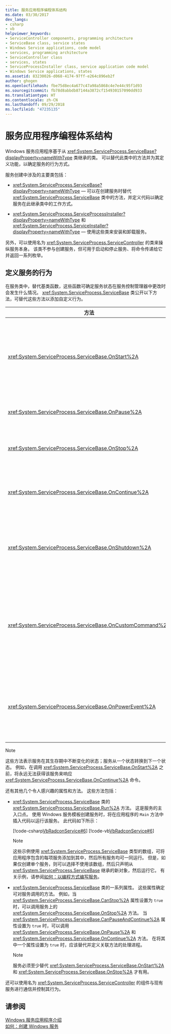 ```yaml
---
title: 服务应用程序编程体系结构
ms.date: 03/30/2017
dev_langs:
- csharp
- vb
helpviewer_keywords:
- ServiceController components, programming architecture
- ServiceBase class, service states
- Windows Service applications, code model
- services, programming architecture
- ServiceController class
- services, states
- ServiceProcessInstaller class, service application code model
- Windows Service applications, states
ms.assetid: 83230026-d068-4174-97ff-e264c896eb2f
author: ghogen
ms.openlocfilehash: fbe75d8ec4a677c47a98a5868c4e7e44c95f1d93
ms.sourcegitcommit: fb78d8abbdb87144a3872cf154930157090dd933
ms.translationtype: HT
ms.contentlocale: zh-CN
ms.lasthandoff: 09/29/2018
ms.locfileid: "47235135"
---
```

# <a name="service-application-programming-architecture"></a>服务应用程序编程体系结构
Windows 服务应用程序基于从 <xref:System.ServiceProcess.ServiceBase?displayProperty=nameWithType> 类继承的类。 可以替代此类中的方法并为其定义功能，以确定服务的行为方式。  
  
 服务创建中涉及的主要类包括：  
  
-   <xref:System.ServiceProcess.ServiceBase?displayProperty=nameWithType> — 可以在创建服务时替代 <xref:System.ServiceProcess.ServiceBase> 类中的方法，并定义代码以确定服务在此继承类中的工作方式。  
  
-   <xref:System.ServiceProcess.ServiceProcessInstaller?displayProperty=nameWithType> 和 <xref:System.ServiceProcess.ServiceInstaller?displayProperty=nameWithType> — 使用这些类来安装和卸载服务。  
  
 另外，可以使用名为 <xref:System.ServiceProcess.ServiceController> 的类来操纵服务本身。 该类不参与创建服务，但可用于启动和停止服务、将命令传递给它并返回一系列枚举。  
  
## <a name="defining-your-services-behavior"></a>定义服务的行为  
 在服务类中，替代基类函数，这些函数可确定服务状态在服务控制管理器中更改时会发生什么情况。 <xref:System.ServiceProcess.ServiceBase> 类公开以下方法，可替代这些方法以添加自定义行为。  
  
|方法|替代为|  
|------------|-----------------|  
|<xref:System.ServiceProcess.ServiceBase.OnStart%2A>|指示服务开始运行时应采取的操作。 必须在此过程中为服务编写代码才能执行有用的操作。|  
|<xref:System.ServiceProcess.ServiceBase.OnPause%2A>|指示在服务暂停时应发生什么情况。|  
|<xref:System.ServiceProcess.ServiceBase.OnStop%2A>|指示在服务停止运行时应发生什么情况。|  
|<xref:System.ServiceProcess.ServiceBase.OnContinue%2A>|指示服务在暂停后恢复正常运行时应发生什么情况。|  
|<xref:System.ServiceProcess.ServiceBase.OnShutdown%2A>|指示在系统关闭之前应发生什么情况（如果此时服务正在运行）。|  
|<xref:System.ServiceProcess.ServiceBase.OnCustomCommand%2A>|指示服务在收到自定义命令时应发生什么情况。 有关自定义命令的详细信息，请参阅 MSDN Online。|  
|<xref:System.ServiceProcess.ServiceBase.OnPowerEvent%2A>|指示服务在收到电源管理事件时应如何响应，如电池电量不足或已挂起的操作。|  
  
> [!NOTE]
>  这些方法表示服务在其生存期中不断变化的状态；服务从一个状态转换到下一个状态。 例如，在调用 <xref:System.ServiceProcess.ServiceBase.OnStart%2A> 之前，将永远无法获得该服务来响应 <xref:System.ServiceProcess.ServiceBase.OnContinue%2A> 命令。  
  
 还有其他几个令人感兴趣的属性和方法。 这些方法包括：  
  
-   <xref:System.ServiceProcess.ServiceBase> 类的 <xref:System.ServiceProcess.ServiceBase.Run%2A> 方法。 这是服务的主入口点。 使用 Windows 服务模板创建服务时，将在应用程序的 `Main` 方法中插入代码以运行该服务。 此代码如下所示：  
  
     [!code-csharp[VbRadconService#6](../../../samples/snippets/csharp/VS_Snippets_VBCSharp/VbRadconService/CS/MyNewService.cs#6)]
     [!code-vb[VbRadconService#6](../../../samples/snippets/visualbasic/VS_Snippets_VBCSharp/VbRadconService/VB/MyNewService.vb#6)]  
  
    > [!NOTE]
    >  这些示例使用 <xref:System.ServiceProcess.ServiceBase> 类型的数组，可将应用程序包含的每项服务添加到其中，然后所有服务均可一同运行。 但是，如果仅创建单个服务，则可以选择不使用该数组，然后只声明从 <xref:System.ServiceProcess.ServiceBase> 继承的新对象，然后运行它。 有关示例，请参阅[如何：以编程方式编写服务](../../../docs/framework/windows-services/how-to-write-services-programmatically.md)。  
  
-   <xref:System.ServiceProcess.ServiceBase> 类的一系列属性。 这些属性确定可对服务调用的方法。 例如，当 <xref:System.ServiceProcess.ServiceBase.CanStop%2A> 属性设置为 `true` 时，可以调用服务上的 <xref:System.ServiceProcess.ServiceBase.OnStop%2A> 方法。 当 <xref:System.ServiceProcess.ServiceBase.CanPauseAndContinue%2A> 属性设置为 `true` 时，可以调用 <xref:System.ServiceProcess.ServiceBase.OnPause%2A> 和 <xref:System.ServiceProcess.ServiceBase.OnContinue%2A> 方法。 在将其中一个属性设置为 `true` 时，应该替代并定义关联方法的处理进程。  
  
    > [!NOTE]
    >  服务必须至少替代 <xref:System.ServiceProcess.ServiceBase.OnStart%2A> 和 <xref:System.ServiceProcess.ServiceBase.OnStop%2A> 才有用。  
  
 还可以使用名为 <xref:System.ServiceProcess.ServiceController> 的组件与现有服务进行通信并控制其行为。  
  
## <a name="see-also"></a>请参阅  
 [Windows 服务应用程序介绍](../../../docs/framework/windows-services/introduction-to-windows-service-applications.md)  
 [如何：创建 Windows 服务](../../../docs/framework/windows-services/how-to-create-windows-services.md)
